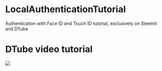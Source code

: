 # LocalAuthenticationTutorial
Authentication with Face ID and Touch ID tutorial, exclusively on Steemit and DTube

# DTube video tutorial
<a href='https://d.tube/#!/v/techcoderx/7tpg08et'><img src='https://ipfs.io/ipfs/QmdEYsAgctH3ixRp8f4qqQ8M1FrBm32mp2YSHcxbM5iUPs'></a>
